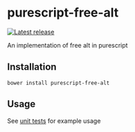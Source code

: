 # purescript-free-alt

[![Latest release](http://img.shields.io/github/release/Risto-Stevcev/purescript-free-alt.svg)](https://github.com/Risto-Stevcev/purescript-free-alt/releases)


An implementation of free alt in purescript


## Installation

`bower install purescript-free-alt`


## Usage

See [unit tests][1] for example usage

[1]: https://github.com/Risto-Stevcev/purescript-free-alt/blob/master/test/Control/Alt/Free.purs
